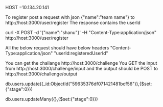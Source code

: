 HOST =10.134.20.141

To register post a request with json {"name":"team name"} to http://host:3000/user/register
The response contains the userId

curl -X POST -d '{"name":"shanu"}' -H "Content-Type:application/json" http://host:3000/user/register

All the below request should have below headers
"Content-Type:application/json"
"userId:registeredUserId"

You can get the challange  http://host:3000/challenge
You GET the input from http://host:3000/challenge/input
and the output should be POST to http://host:3000/challenge/output

db.users.update({_id:ObjectId("59635376df071421481bcf56")},{$set:{"stage":0}})

db.users.updateMany({},{$set:{"stage":0}})

